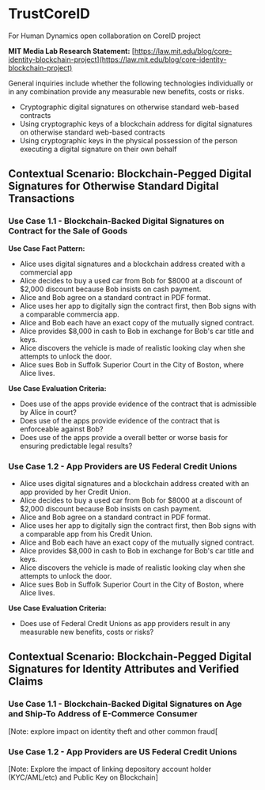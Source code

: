 # TrustCoreID
For Human Dynamics open collaboration on CoreID project

**MIT Media Lab Research Statement:** [https://law.mit.edu/blog/core-identity-blockchain-project](https://law.mit.edu/blog/core-identity-blockchain-project)

General inquiries include whether the following technologies individually or in any combination provide any measurable new benefits, costs or risks.

* Cryptographic digital signatures on otherwise standard web-based contracts
* Using cryptographic keys of a blockchain address for digital signatures on otherwise standard web-based contracts
* Using cryptographic keys in the physical possession of the person executing a digital signature on their own behalf


## Contextual Scenario: Blockchain-Pegged Digital Signatures for Otherwise Standard Digital Transactions

### Use Case 1.1 - Blockchain-Backed Digital Signatures on Contract for the Sale of Goods

**Use Case Fact Pattern:**

* Alice uses digital signatures and a blockchain address created with a commercial app 
* Alice decides to buy a used car from Bob for $8000 at a discount of $2,000 discount because Bob insists on cash payment.
* Alice and Bob agree on a standard contract in PDF format. 
* Alice uses her app to digitally sign the contract first, then Bob signs with a comparable commercia app. 
* Alice and Bob each have an exact copy of the mutually signed contract.
* Alice provides $8,000 in cash to Bob in exchange for Bob's car title and keys.
* Alice discovers the vehicle is made of realistic looking clay when she attempts to unlock the door.
* Alice sues Bob in Suffolk Superior Court in the City of Boston, where Alice lives.

**Use Case Evaluation Criteria:**

* Does use of the apps provide evidence of the contract that is admissible by Alice in court?
* Does use of the apps provide evidence of the contract that is enforceable against Bob?
* Does use of the apps provide a overall better or worse basis for ensuring predictable legal results?

### Use Case 1.2 - App Providers are US Federal Credit Unions

* Alice uses digital signatures and a blockchain address created with an app provided by her Credit Union. 
* Alice decides to buy a used car from Bob for $8000 at a discount of $2,000 discount because Bob insists on cash payment.
* Alice and Bob agree on a standard contract in PDF format. 
* Alice uses her app to digitally sign the contract first, then Bob signs with a comparable app from his Credit Union. 
* Alice and Bob each have an exact copy of the mutually signed contract.
* Alice provides $8,000 in cash to Bob in exchange for Bob's car title and keys.
* Alice discovers the vehicle is made of realistic looking clay when she attempts to unlock the door.
* Alice sues Bob in Suffolk Superior Court in the City of Boston, where Alice lives.

**Use Case Evaluation Criteria:**

* Does use of Federal Credit Unions as app providers result in any measurable new benefits, costs or risks?

## Contextual Scenario: Blockchain-Pegged Digital Signatures for Identity Attributes and Verified Claims  

### Use Case 1.1 - Blockchain-Backed Digital Signatures on Age and Ship-To Address of E-Commerce Consumer

[Note: explore impact on identity theft and other common fraud[

### Use Case 1.2 - App Providers are US Federal Credit Unions

[Note: Explore the impact of linking depository account holder (KYC/AML/etc) and Public Key on Blockchain]






